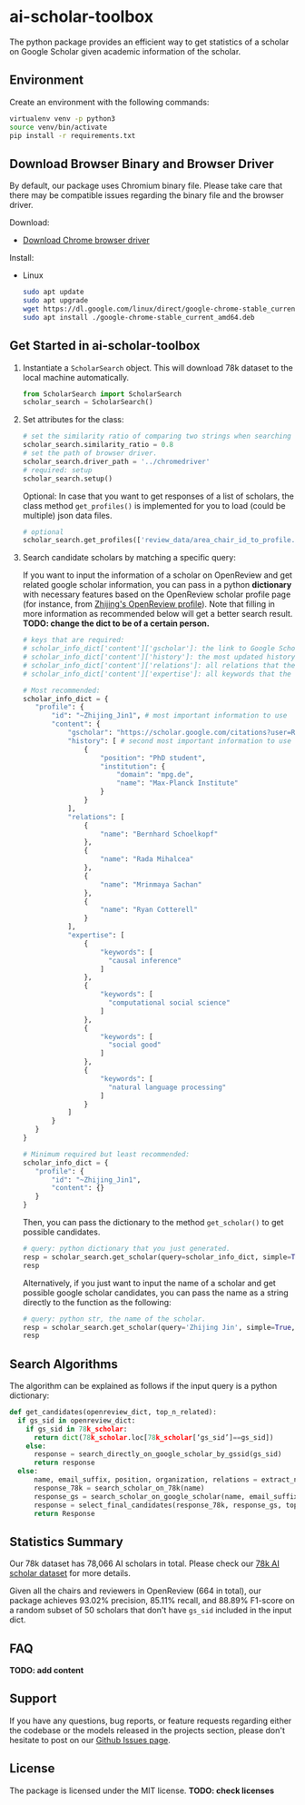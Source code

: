 # ai-scholar-toolbox

The python package provides an efficient way to get statistics of a scholar on Google Scholar given academic information of the scholar.

## Environment
Create an environment with the following commands:
```bash
virtualenv venv -p python3
source venv/bin/activate
pip install -r requirements.txt
```

## Download Browser Binary and Browser Driver
By default, our package uses Chromium binary file. Please take care that there may be compatible issues regarding the binary file and the browser driver.

Download:
- [Download Chrome browser driver](https://sites.google.com/a/chromium.org/chromedriver/downloads)

Install:
- Linux
  
  ```bash
  sudo apt update
  sudo apt upgrade
  wget https://dl.google.com/linux/direct/google-chrome-stable_current_amd64.deb
  sudo apt install ./google-chrome-stable_current_amd64.deb
  ```
## Get Started in ai-scholar-toolbox

1. Instantiate a `ScholarSearch` object. This will download 78k dataset to the local machine automatically.
   ```python
   from ScholarSearch import ScholarSearch
   scholar_search = ScholarSearch()
   ```

2. Set attributes for the class:
   ```python
   # set the similarity ratio of comparing two strings when searching on Google Scholar webpage. If not given, default is 0.8.
   scholar_search.similarity_ratio = 0.8
   # set the path of browser driver.
   scholar_search.driver_path = '../chromedriver'
   # required: setup
   scholar_search.setup()
   ```

   Optional: In case that you want to get responses of a list of scholars, the class method `get_profiles()` is implemented for you to load (could be multiple) json data files.
   ```python
   # optional
   scholar_search.get_profiles(['review_data/area_chair_id_to_profile.json', 'review_data/reviewer_id_to_profile.json'])
   ```

3. Search candidate scholars by matching a specific query:
   
    If you want to input the information of a scholar on OpenReview and get related google scholar information, you can pass in a python **dictionary** with necessary features based on the OpenReview scholar profile page (for instance, from [Zhijing's OpenReview profile](https://openreview.net/profile?id=~Zhijing_Jin1)). Note that filling in more information as recommended below will get a better search result. **TODO: change the dict to be of a certain person.**
    
   ```python
   # keys that are required:
   # scholar_info_dict['content']['gscholar']: the link to Google Scholar profile in the OpenReview webpage. If cannot be found, you can either choose not to include it or pass in an empty string.
   # scholar_info_dict['content']['history']: the most updated history of the scholar in the OpenReview webpage. Previous history is not needed.
   # scholar_info_dict['content']['relations']: all relations that the scholar list in the OpenReview webpage. We recommend to list all the relations here. Only name is needed.
   # scholar_info_dict['content']['expertise']: all keywords that the scholar label their academic research field. We recommend to list all the expertise keywords here. Only keyword is needed.

   # Most recommended:
   scholar_info_dict = {
      "profile": {
          "id": "~Zhijing_Jin1", # most important information to use
          "content": {
              "gscholar": "https://scholar.google.com/citations?user=RkI8h-wAAAAJ",
              "history": [ # second most important information to use
                  {
                      "position": "PhD student",
                      "institution": {
                          "domain": "mpg.de",
                          "name": "Max-Planck Institute"
                      }
                  }
              ],
              "relations": [
                  {
                      "name": "Bernhard Schoelkopf"
                  },
                  {
                      "name": "Rada Mihalcea"
                  },
                  {
                      "name": "Mrinmaya Sachan"
                  },
                  {
                      "name": "Ryan Cotterell"
                  }
              ],
              "expertise": [
                  {
                      "keywords": [
                        "causal inference"
                      ]
                  },
                  {
                      "keywords": [
                        "computational social science"
                      ]
                  },
                  {
                      "keywords": [
                        "social good"
                      ]
                  },
                  {
                      "keywords": [
                        "natural language processing"
                      ]
                  }
              ]
          }
      }
   }

   # Minimum required but least recommended:
   scholar_info_dict = {
      "profile": {
          "id": "~Zhijing_Jin1",
          "content": {}
      }
   }
   ```

   Then, you can pass the dictionary to the method `get_scholar()` to get possible candidates.
   ```python
   # query: python dictionary that you just generated.
   resp = scholar_search.get_scholar(query=scholar_info_dict, simple=True, top_n=3, print_true=True)
   resp
   ```

   Alternatively, if you just want to input the name of a scholar and get possible google scholar candidates, you can pass the name as a string directly to the function as the following:
   ```python
   # query: python str, the name of the scholar.
   resp = scholar_search.get_scholar(query='Zhijing Jin', simple=True, top_n=3, print_true=True)
   resp
   ```

## Search Algorithms
The algorithm can be explained as follows if the input query is a python dictionary:
```python
def get_candidates(openreview_dict, top_n_related):
  if gs_sid in openreview_dict:
    if gs_sid in 78k_scholar:
      return dict(78k_scholar.loc[78k_scholar[‘gs_sid’]==gs_sid])
    else:
      response = search_directly_on_google_scholar_by_gssid(gs_sid)
      return response
  else:
      name, email_suffix, position, organization, relations = extract_name_from_openreview_dict(openreview_dict)
      response_78k = search_scholar_on_78k(name) 
      response_gs = search_scholar_on_google_scholar(name, email_suffix, position, organization, relations)
      response = select_final_candidates(response_78k, response_gs, top_n_related = top_n_related)
      return Response

```

## Statistics Summary
Our 78k dataset has 78,066 AI scholars in total. Please check our [78k AI scholar dataset](https://github.com/causalNLP) for more details.

Given all the chairs and reviewers in OpenReview (664 in total), our package achieves 93.02% precision, 85.11% recall, and 88.89% F1-score on a random subset of 50 scholars that don't have `gs_sid` included in the input dict.

## FAQ
**TODO: add content**

## Support
If you have any questions, bug reports, or feature requests regarding either the codebase or the models released in the projects section, please don't hesitate to post on our [Github Issues page](https://github.com/causalNLP/ai-scholar-toolbox/issues).

## License
The package is licensed under the MIT license.
**TODO: check licenses**